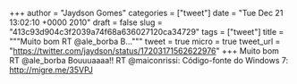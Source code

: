 
+++
author = "Jaydson Gomes"
categories = ["tweet"]
date = "Tue Dec 21 13:02:10 +0000 2010"
draft = false
slug = "413c93d904c3f2039a74f68a636027120ca34729"
tags = ["tweet"]
title = """Muito bom RT @ale_borba B..."""
tweet = true
micro = true
tweet_url = "https://twitter.com/jaydson/status/17203171562622976"
+++
Muito bom RT @ale_borba Bouuuaaaa!! RT @maiconrissi: Código-fonte do Windows 7: http://migre.me/35VPJ
